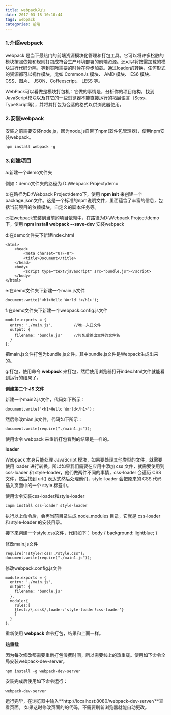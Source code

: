 ```yaml
---
title: webpack入门
date: 2017-03-18 10:10:44
tags: webpack
categories: 前端
---
```


### 1.介绍webpack
webpack 是当下最热门的前端资源模块化管理和打包工具。它可以将许多松散的模块按照依赖和规则打包成符合生产环境部署的前端资源。还可以将按需加载的模块进行代码分隔，等到实际需要的时候在异步加载。通过loader的转换，任何形式的资源都可以视作模块，比如 CommonJs 模块、 AMD 模块、 ES6 模块、CSS、图片、 JSON、Coffeescript、 LESS 等。

WebPack可以看做是模块打包机：它做的事情是，分析你的项目结构，找到JavaScript模块以及其它的一些浏览器不能直接运行的拓展语言（Scss，TypeScript等），并将其打包为合适的格式以供浏览器使用。

### 2.安装webpack
安装之前需要安装node.js，因为node.js自带了npm(软件包管理器)，使用npm安装webpack。

    npm install webpack -g

### 3.创建项目

a:新建一个demo文件夹

例如：demo文件夹的路径为 D:\Webpack Project\demo

b:在路径为D:\Webpack Project\demo下，使用 **npm init** 来创建一个package.json文件。这是一个标准的npm说明文件，里面蕴含了丰富的信息，包括当前项目的依赖模块，自定义的脚本任务等。

c:把webpack安装到当前的项目依赖中，在路径为D:\Webpack Project\demo下，使用 **npm install webpack --save-dev** 安装webpack

d:在demo文件夹下新建index.html

    <html>  
        <head>  
            <meta charset="UTF-8">  
            <title>Document</title>  
        </head>  
        <body>  
            <script type="text/javascript" src="bundle.js"></script>  
        </body>  
    </html>  

e:在demo文件夹下新建一个main.js文件

    document.write('<h1>Hello World !</h1>');

f:在demo文件夹下新建一个webpack.config.js文件

    module.exports = {  
      entry: './main.js',         //唯一入口文件 
      output: {  
        filename: 'bundle.js'     //打包后输出文件的文件名 
      }  
    }; 

把main.js文件打包为bundle.js文件。其中bundle.js文件是Webpack生成出来的。

g:打包，使用命令 **webpack** 来打包，然后使用浏览器打开index.html文件就能看到运行的结果了。


**创建第二个 JS 文件**

新建一个main2.js文件，代码如下所示：

    document.write('<h1>Hello World</h1>');

然后修改mian.js文件，代码如下所示：

    document.write(require("./main1.js"));

使用命令 webpack 来重新打包看到的结果是一样的。

**loader**

Webpack 本身只能处理 JavaScript 模块，如果要处理其他类型的文件，就需要使用 loader 进行转换。所以如果我们需要在应用中添加 css 文件，就需要使用到 css-loader 和 style-loader，他们做两件不同的事情，css-loader 会遍历 CSS 文件，然后找到 url() 表达式然后处理他们，style-loader 会把原来的 CSS 代码插入页面中的一个 style 标签中。

使用命令安装css-loader和style-loader

    cnpm install css-loader style-loader

执行以上命令后，会再当前目录生成 node_modules 目录，它就是 css-loader 和 style-loader 的安装目录。

接下来创建一个style.css文件，代码如下：
body {
    background: lightblue;
}

修改main.js文件

    require("!style/!css!./style.css");
    document.write(require("./main1.js"));

修改webpack.config.js文件

    module.exports = {  
      entry: './main.js',   
      output: {  
        filename: 'bundle.js'  
      }，
      module:{
    	rules:[
    	{test:/\.css$/,loader:'style-loader!css-loader'}
    	]
      }  
    }; 

重新使用 **webpack** 命令打包，结果和上面一样。

**热重载**

因为每次修改都需要重新打包浪费时间，所以需要线上的热重载。使用如下命令全局安装webpack-dev-server。

    npm install -g webpack-dev-server

安装完成后使用如下命令运行：

    webpack-dev-server

运行完毕，在浏览器中输入**http://localhost:8080/webpack-dev-server/**查看页面。
如果这时修改页面的的代码，不需要刷新浏览器就能自动更改。
